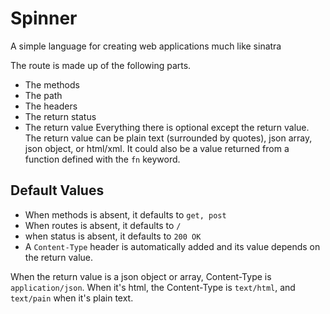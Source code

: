 # Spinner
A simple language for creating web applications much like sinatra

The route is made up of the following parts.
+ The methods
+ The path
+ The headers
+ The return status
+ The return value
Everything there is optional except the return value. The return value can be plain text (surrounded by quotes), json array, json object, or html/xml. It could also be a value returned from a function defined with the `fn` keyword.

## Default Values
+ When methods is absent, it defaults to `get, post`
+ When routes is absent, it defaults to `/`
+ when status is absent, it defaults to `200 OK`
+ A `Content-Type` header is automatically added and its value depends on the return value.

When the return value is a json object or array, Content-Type is `application/json`. When it's html, the Content-Type is `text/html`, and `text/pain` when it's plain text.
